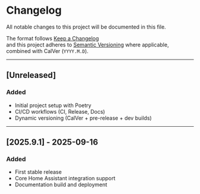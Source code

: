 # Changelog

All notable changes to this project will be documented in this file.

The format follows [Keep a Changelog](https://keepachangelog.com/en/1.1.0/)  
and this project adheres to [Semantic Versioning](https://semver.org/) where applicable, combined with CalVer (`YYYY.M.D`).

---

## [Unreleased]

### Added
- Initial project setup with Poetry
- CI/CD workflows (CI, Release, Docs)
- Dynamic versioning (CalVer + pre-release + dev builds)

---

## [2025.9.1] - 2025-09-16

### Added
- First stable release
- Core Home Assistant integration support
- Documentation build and deployment
